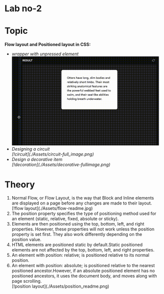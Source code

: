 # Lab no-2

<h1>Topic</h1>
<b>Flow layout and Positioned layout in CSS:</b>
<i><ul>
<li>wrapper with unpressed element</li>
<img src="./Assets/wrapper-full.gif">
<li>Designing a circuit </li>
[!circuit](./Assets/circuit-full_image.png)
<li>Design a decorative item</li>
[!decoration](./Assets/decorative-fullimage.png)
</ul></i>
<h1>Theory</h1>
<ol>
<li>Normal Flow, or Flow Layout, is the way that Block and Inline elements are displayed on a page before any changes are made to their layout.</li>
[!flow layout](./Assets/flow-readme.jpg)
<li>The position property specifies the type of positioning method used for an element (static, relative, fixed, absolute or sticky).</li>
<li>Elements are then positioned using the top, bottom, left, and right properties. However, these properties will not work unless the position property is set first. They also work differently depending on the position value.</li>
<li>HTML elements are positioned static by default.Static positioned elements are not affected by the top, bottom, left, and right properties.</li>
<li>An element with position: relative; is positioned relative to its normal position.</li>
<li>An element with position: absolute; is positioned relative to the nearest positioned ancestor.However, if an absolute positioned element has no positioned ancestors, it uses the document body, and moves along with page scrolling.</li>
[!position layout](./Assets/position_readme.png)
</ol>